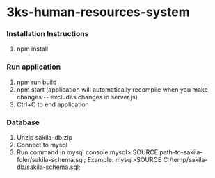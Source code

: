 # 3ks-human-resources-system

### Installation Instructions
1. npm install

### Run application
1. npm run build
2. npm start (application will automatically recompile when you make changes -- excludes changes in server.js)
3. Ctrl+C to end application

### Database
1. Unzip sakila-db.zip
2. Connect to mysql
3. Run command in mysql console
  		 mysql> SOURCE path-to-sakila-foler/sakila-schema.sql;
   Example: mysql>SOURCE C:/temp/sakila-db/sakila-schema.sql;
